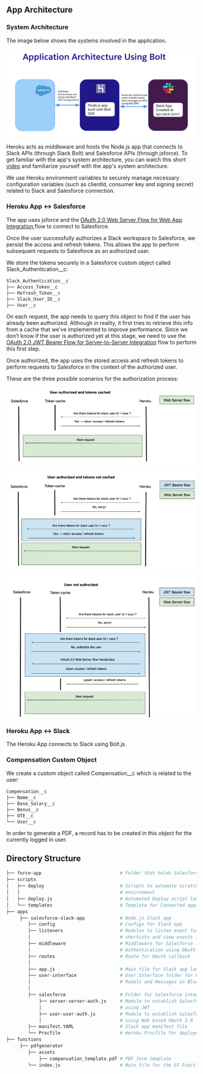 ## App Architecture

### System Architecture

The image below shows the systems involved in the application.

![App Architecture](../docs/images/app_architecture.png)

Heroku acts as middleware and hosts the Node.js app that connects to Slack APIs (through Slack Bolt) and Salesforce APIs (through jsforce). To get familiar with the app's system architecture, you can watch this short [video](https://www.youtube.com/watch?v=x0i7UNuMTAM) and familiarize yourself with the app's system architecture.

We use Heroku environment variables to securely manage necessary configuration variables (such as clientId, consumer key and signing secret) related to Slack and Salesforce connection.

### Heroku App <-> Salesforce

The app uses jsforce and the [OAuth 2.0 Web Server Flow for Web App Integration
](https://help.salesforce.com/s/articleView?id=sf.remoteaccess_oauth_web_server_flow.htm&type=5) flow to connect to Salesforce.

Once the user successfully authorizes a Slack workspace to Salesforce, we persist the access and refresh tokens. This allows the app to perform subsequent requests to Salesforce as an authorized user.

We store the tokens securely in a Salesforce custom object called Slack_Authentication\_\_c:

```
Slack_Authentication__c
├── Access_Token__c
├── Refresh_Token__c
├── Slack_User_ID__c
├── User__c
```

On each request, the app needs to query this object to find if the user has already been authorized. Although in reality, it first tries to retrieve this info from a cache that we've implemented to improve performance. Since we don’t know if the user is authorized yet at this stage, we need to use the [OAuth 2.0 JWT Bearer Flow for Server-to-Server Integration](https://help.salesforce.com/s/articleView?id=sf.remoteaccess_oauth_jwt_flow.htm&type=5) flow to perform this first step.

Once authorized, the app uses the stored access and refresh tokens to perform requests to Salesforce in the context of the authorized user.

These are the three possible scenarios for the authorization process:

![Tokens cached](../docs/images/tokens-cached.png)

![Tokens not cached](../docs/images/tokens-not-cached.png)

![User not authorized](../docs/images/not-authorized.png)


### Heroku App <-> Slack

The Heroku App connects to Slack using Bolt.js.

### Compensation Custom Object

We create a custom object called Compensation\_\_c which is related to the user:
```
Compensation__c
├── Name__c
├── Base_Salary__c
├── Bonus__c
├── OTE__c
└── User__c
```
In order to generate a PDF, a record has to be created in this object for the currently logged in user.

## Directory Structure

```bash
├── force-app                             # Folder that holds Salesforce metadata types
├── scripts
│   ├── deploy                            # Scripts to automate scratch org creation, heroku
│   │                                     # environment
│   ├── deploy.js                         # Automated Deploy script launch file
│   └── templates                         # Template for Connected apps setup
├── apps
     ├── salesforce-slack-app             # Node.js Slack app
        ├── config                        # Configs for Slack app
        ├── listeners                     # Modules to listen event for actions,
        │                                 # shortcuts and view events in Slack
        ├── middleware                    # Middleware for Salesforce
        │                                 # Authentication using OAuth 2.0 Web based flow
        ├── routes                        # Route for OAuth callback
        │
        ├── app.js                        # Main file for Slack app launch
        ├── user-interface                # User Interface folder for Home page
        │                                 # Modals and Messages in Block Kit format
        │
        ├── salesforce                    # Folder for Salesforce integration related code
            ├── server-server-auth.js     # Module to establish Salesforce connection
            │                             # using JWT
            ├── user-user-auth.js         # Module to establish Salesforce connection 
            │                             # using Web based OAuth 2.0
        ├── manifest.YAML                 # Slack app manifest file
        └── Procfile                      # Heroku Procfile for deployment
├── functions
     ├── pdfgenerator
        ├── assets
            ├── compensation_template.pdf # PDF form template
        └── index.js                      # Main file for the SF Function
```